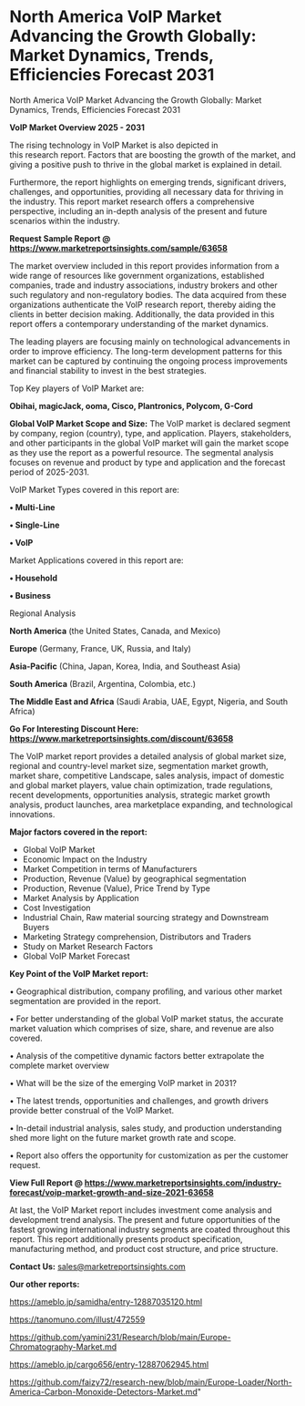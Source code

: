 # North America VoIP Market Advancing the Growth Globally: Market Dynamics, Trends, Efficiencies Forecast 2031
North America VoIP Market Advancing the Growth Globally: Market Dynamics, Trends, Efficiencies Forecast 2031

<Strong> VoIP Market Overview 2025 - 2031</strong>

The rising technology in VoIP Market is also depicted in this research report. Factors that are boosting the growth of the market, and giving a positive push to thrive in the global market is explained in detail.

Furthermore, the report highlights on emerging trends, significant drivers, challenges, and opportunities, providing all necessary data for thriving in the industry. This report market research offers a comprehensive perspective, including an in-depth analysis of the present and future scenarios within the industry.

<strong>Request Sample Report @ <a href=https://www.marketreportsinsights.com/sample/63658>https://www.marketreportsinsights.com/sample/63658</a></strong>

The market overview included in this report provides information from a wide range of resources like government organizations, established companies, trade and industry associations, industry brokers and other such regulatory and non-regulatory bodies. The data acquired from these organizations authenticate the VoIP research report, thereby aiding the clients in better decision making. Additionally, the data provided in this report offers a contemporary understanding of the market dynamics.

The leading players are focusing mainly on technological advancements in order to improve efficiency. The long-term development patterns for this market can be captured by continuing the ongoing process improvements and financial stability to invest in the best strategies.

Top Key players of VoIP Market are:

<strong>Obihai, magicJack, ooma, Cisco, Plantronics, Polycom, G-Cord</strong>

<strong><b>Global VoIP Market Scope and Size:</b></strong>
The VoIP market is declared segment by company, region (country), type, and application. Players, stakeholders, and other participants in the global VoIP market will gain the market scope as they use the report as a powerful resource. The segmental analysis focuses on revenue and product by type and application and the forecast period of 2025-2031.

VoIP Market Types covered in this report are:

<strong>• Multi-Line

• Single-Line

• VoIP</strong>

Market Applications covered in this report are:

<strong>• Household

• Business</strong> 

Regional Analysis

<strong>North America</strong> (the United States, Canada, and Mexico)

<strong>Europe</strong> (Germany, France, UK, Russia, and Italy)

<strong>Asia-Pacific</strong> (China, Japan, Korea, India, and Southeast Asia)

<strong>South America</strong> (Brazil, Argentina, Colombia, etc.)

<strong>The Middle East and Africa</strong> (Saudi Arabia, UAE, Egypt, Nigeria, and South Africa)

<strong>Go For Interesting Discount Here: <a href=https://www.marketreportsinsights.com/discount/63658>https://www.marketreportsinsights.com/discount/63658</a></strong>

The VoIP market report provides a detailed analysis of global market size, regional and country-level market size, segmentation market growth, market share, competitive Landscape, sales analysis, impact of domestic and global market players, value chain optimization, trade regulations, recent developments, opportunities analysis, strategic market growth analysis, product launches, area marketplace expanding, and technological innovations.

<strong><b>Major factors covered in the report:</b></strong>
<ul>
  <li>Global VoIP Market </li>
  <li>Economic Impact on the Industry</li>
  <li>Market Competition in terms of Manufacturers</li>
  <li>Production, Revenue (Value) by geographical segmentation</li>
  <li>Production, Revenue (Value), Price Trend by Type</li>
  <li>Market Analysis by Application</li>
  <li>Cost Investigation</li>
  <li>Industrial Chain, Raw material sourcing strategy and Downstream Buyers</li>
  <li>Marketing Strategy comprehension, Distributors and Traders</li>
  <li>Study on Market Research Factors</li>
  <li>Global VoIP Market Forecast</li>
</ul>

<strong><b>Key Point of the VoIP Market report:</b></strong>

• Geographical distribution, company profiling, and various other market segmentation are provided in the report.

• For better understanding of the global VoIP market status, the accurate market valuation which comprises of size, share, and revenue are also covered.

• Analysis of the competitive dynamic factors better extrapolate the complete market overview

• What will be the size of the emerging VoIP market in 2031?

• The latest trends, opportunities and challenges, and growth drivers provide better construal of the VoIP Market.

• In-detail industrial analysis, sales study, and production understanding shed more light on the future market growth rate and scope.

• Report also offers the opportunity for customization as per the customer request.

<strong><b>View Full Report @ <a href=https://www.marketreportsinsights.com/industry-forecast/voip-market-growth-and-size-2021-63658>https://www.marketreportsinsights.com/industry-forecast/voip-market-growth-and-size-2021-63658</a></b></strong>


At last, the VoIP Market report includes investment come analysis and development trend analysis. The present and future opportunities of the fastest growing international industry segments are coated throughout this report. This report additionally presents product specification, manufacturing method, and product cost structure, and price structure.

<strong>Contact Us:</strong>
sales@marketreportsinsights.com

<strong>Our other reports:</strong>

<a href=https://ameblo.jp/samidha/entry-12887035120.html>https://ameblo.jp/samidha/entry-12887035120.html</a>

<a href=https://tanomuno.com/illust/472559>https://tanomuno.com/illust/472559</a>

<a href=https://github.com/yamini231/Research/blob/main/Europe-Chromatography-Market.md>https://github.com/yamini231/Research/blob/main/Europe-Chromatography-Market.md</a>

<a href=https://ameblo.jp/cargo656/entry-12887062945.html>https://ameblo.jp/cargo656/entry-12887062945.html</a>

<a href=https://github.com/faizy72/research-new/blob/main/Europe-Loader/North-America-Carbon-Monoxide-Detectors-Market.md>https://github.com/faizy72/research-new/blob/main/Europe-Loader/North-America-Carbon-Monoxide-Detectors-Market.md</a>"

